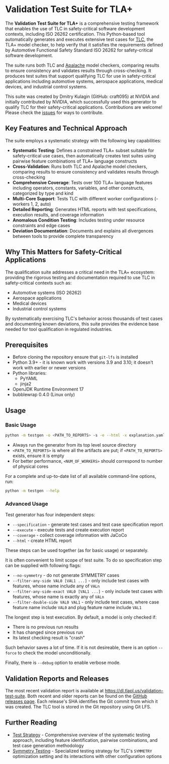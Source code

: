 <!--
SPDX-FileCopyrightText: Copyright (c) 2022 NVIDIA CORPORATION & AFFILIATES. All rights reserved.
SPDX-License-Identifier: Apache-2.0

Licensed under the Apache License, Version 2.0 (the "License");
you may not use this file except in compliance with the License.
You may obtain a copy of the License at

http://www.apache.org/licenses/LICENSE-2.0

Unless required by applicable law or agreed to in writing, software
distributed under the License is distributed on an "AS IS" BASIS,
WITHOUT WARRANTIES OR CONDITIONS OF ANY KIND, either express or implied.
See the License for the specific language governing permissions and
limitations under the License.
-->

# Validation Test Suite for TLA+

The **Validation Test Suite for TLA+** is a comprehensive testing framework that enables the use of TLC in safety-critical software development contexts, including ISO 26262 certification. This Python-based tool automatically generates and executes extensive test cases for [TLC](https://github.com/tlaplus/tlaplus), the TLA+ model checker, to help verify that it satisfies the requirements defined by Automotive Functional Safety Standard ISO 26262 for safety-critical software development.

The suite runs both TLC and [Apalache](https://github.com/apalache-mc/apalache) model checkers, comparing results to ensure consistency and validates results through cross-checking. It produces test suites that support qualifying TLC for use in safety-critical applications including automotive systems, aerospace applications, medical devices, and industrial control systems.

This suite was created by Dmitry Kulagin (GitHub: craft095) at NVIDIA and initially contributed by NVIDIA, which successfully used this generator to qualify TLC for their safety-critical applications. Contributions are welcome! Please check the [issues](https://github.com/tlaplus/ValidationTestSuite/issues) for ways to contribute.

## Key Features and Technical Approach

The suite employs a systematic strategy with the following key capabilities:

- **Systematic Testing**: Defines a constrained TLA+ subset suitable for safety-critical use cases, then automatically creates test suites using pairwise feature combinations of TLA+ language constructs
- **Cross-Validation**: Runs both TLC and Apalache model checkers, comparing results to ensure consistency and validates results through cross-checking
- **Comprehensive Coverage**: Tests over 100 TLA+ language features including operators, constants, variables, and other constructs, categorized by type and kind
- **Multi-Core Support**: Tests TLC with different worker configurations (-workers 1, 2, auto)
- **Detailed Reporting**: Generates HTML reports with test specifications, execution results, and coverage information
- **Anomalous Condition Testing**: Includes testing under resource constraints and edge cases
- **Deviation Documentation**: Documents and explains all divergences between tools to provide complete transparency

## Why This Matters for Safety-Critical Applications

The qualification suite addresses a critical need in the TLA+ ecosystem: providing the rigorous testing and documentation required to use TLC in safety-critical contexts such as:
- Automotive systems (ISO 26262)
- Aerospace applications
- Medical devices
- Industrial control systems

By systematically exercising TLC's behavior across thousands of test cases and documenting known deviations, this suite provides the evidence base needed for tool qualification in regulated industries.

## Prerequisites

* Before cloning the repository ensure that `git-lfs` is installed
* Python 3.9+ - it is known work with versions 3.9 and 3.10; it doesn't work with earlier or newer versions
* Python libraries:
  - PyYAML
  - jinja2
* OpenJDK Runtime Environment 17
* bubblewrap 0.4.0 (Linux only)

## Usage

### Basic Usage

```bash
python -m testgen -o <PATH_TO_REPORTS> -s -e --html -x explanation.yaml -w <NUM_OF_WORKERS> $*
```

* Always run the generator from its top level source directory
* `<PATH_TO_REPORTS>` is where all the artifacts are put; if `<PATH_TO_REPORTS>` exists, ensure it is empty
* For better performance, `<NUM_OF_WORKERS>` should correspond to number of physical cores

For a complete and up-to-date list of all available command-line options, run:

```bash
python -m testgen --help
```

### Advanced Usage

Test generator has four independent steps:
- `--specification` - generate test cases and test case specification report
- `--execute` - execute tests and create execution report
- `--coverage` - collect coverage information with JaCoCo
- `--html` - create HTML report

These steps can be used together (as for basic usage) or separately.

It is often convenient to limit scope of test suite. To do so specification step can be supplied with following flags:
- `--no-symmetry` - do not generate SYMMETRY cases
- `--filter-any-side VAL0 [VAL1 ...]` - only include test cases with features, whose name include any of `VALn`
- `--filter-any-side-exact VAL0 [VAL1 ...]` - only include test cases with features, whose name is exactly any of `VALn`
- `--filter-double-side VAL0 VAL1` - only include test cases, where case feature name include `VAL0` and plug feature name include `VAL1`

The longest step is test execution. By default, a model is only checked if:
- There is no previous run results
- It has changed since previous run
- Its latest checking result is "crash"

Such behavior saves a lot of time. If it is not desireable, there is an option `--force` to check the model unconditionally.

Finally, there is `--debug` option to enable verbose mode.

## Validation Reports and Releases

The most recent validation report is available at https://dl.tlapl.us/validation-test-suite. Both recent and older reports can be found on the [GitHub releases page](https://github.com/tlaplus/ValidationTestSuite/releases). Each release's SHA identifies the Git commit from which it was created. The TLC tool is stored in the Git repository using Git LFS.

## Further Reading

- [Test Strategy](test-strategy.md) - Comprehensive overview of the systematic testing approach, including feature identification, pairwise combinations, and test case generation methodology
- [Symmetry Testing](symmetry.md) - Specialized testing strategy for TLC's `SYMMETRY` optimization setting and its interactions with other configuration options
